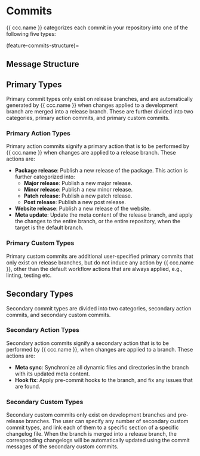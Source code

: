 # Commits
{{ ccc.name }} categorizes each commit in your repository into one of the following five types:

(feature-commits-structure)=
## Message Structure


## Primary Types
Primary commit types only exist on release branches, and are automatically generated by {{ ccc.name }}
when changes applied to a development branch are merged into a release branch.
These are further divided into two categories, primary action commits, and primary custom commits.


### Primary Action Types
Primary action commits signify a primary action that is to be performed by {{ ccc.name }}
when changes are applied to a release branch. These actions are:
- **Package release**: Publish a new release of the package. This action is further categorized into:
  - **Major release**: Publish a new major release.
  - **Minor release**: Publish a new minor release.
  - **Patch release**: Publish a new patch release.
  - **Post release**: Publish a new post release.
- **Website release**: Publish a new release of the website.
- **Meta update**: Update the meta content of the release branch, and apply the changes to the entire branch,
  or the entire repository, when the target is the default branch.


### Primary Custom Types
Primary custom commits are additional user-specified primary commits that only exist on release branches,
but do not induce any action by {{ ccc.name }},
other than the default workflow actions that are always applied, e.g., linting, testing etc.


## Secondary Types
Secondary commit types are divided into two categories, secondary action commits, and secondary custom commits.


### Secondary Action Types
Secondary action commits signify a secondary action that is to be performed by {{ ccc.name }},
when changes are applied to a branch. These actions are:
- **Meta sync**: Synchronize all dynamic files and directories in the branch with its updated meta content.
- **Hook fix**: Apply pre-commit hooks to the branch, and fix any issues that are found.


### Secondary Custom Types
Secondary custom commits only exist on development branches and pre-release branches.
The user can specify any number of secondary custom commit types, and link each of them to a specific
section of a specific changelog file. When the branch is merged into a release branch,
the corresponding changelogs will be automatically updated
using the commit messages of the secondary custom commits.
